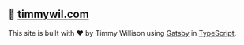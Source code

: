 ## 🚀 [timmywil.com](https://timmywil.com)

This site is built with ❤️ by Timmy Willison using [Gatsby][gatsby] in [TypeScript][typescript].

[gatsby]: https://github.com/gatsbyjs/gatsby
[typescript]: https://www.typescriptlang.org/

